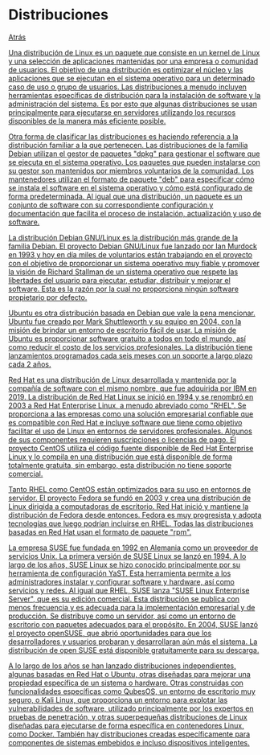 # Distribuciones
<p><a href=../README.md>Atrás</a</p>

<p>Una distribución de Linux es un paquete que consiste en un kernel de Linux y una selección de aplicaciones mantenidas por una empresa o comunidad de usuarios. El objetivo de una distribución es optimizar el núcleo y las aplicaciones que se ejecutan en el sistema operativo para un determinado caso de uso o grupo de usuarios. Las distribuciones a menudo incluyen herramientas específicas de distribución para la instalación de software y la administración del sistema. Es por esto que algunas distribuciones se usan principalmente para ejecutarse en servidores utilizando los recursos disponibles de la manera más eficiente posible. </p>

<p>Otra forma de clasificar las distribuciones es haciendo referencia a la distribución familiar a la que pertenecen. Las distribuciones de la familia Debian utilizan el gestor de paquetes "dpkg" para gestionar el software que se ejecuta en el sistema operativo. Los paquetes que pueden instalarse con su gestor son mantenidos por miembros voluntarios de la comunidad. Los mantenedores utilizan el formato de paquete "deb" para especificar cómo se instala el software en el sistema operativo y cómo está configurado de forma predeterminada. Al igual que una distribución, un paquete es un conjunto de software con su correspondiente configuración y documentación que facilita el proceso de instalación, actualización y uso de software.</p>

<p>La distribución Debian GNU/Linux es la distribución más grande de la familia Debian. El proyecto Debian GNU/Linux fue lanzado por Ian Murdock en 1993 y hoy en día miles de voluntarios están trabajando en el proyecto con el objetivo de proporcionar un sistema operativo muy fiable y promover la visión de Richard Stallman de un sistema operativo que respete las libertades del usuario para ejecutar, estudiar, distribuir y mejorar el software. Esta es la razón por la cual no proporciona ningún software propietario por defecto.</p>

<p>Ubuntu es otra distribución basada en Debian que vale la pena mencionar. Ubuntu fue creado por Mark Shuttleworth y su equipo en 2004, con la misión de brindar un entorno de escritorio fácil de usar. La misión de Ubuntu es proporcionar software gratuito a todos en todo el mundo, así como reducir el costo de los servicios profesionales. La distribución tiene lanzamientos programados cada seis meses con un soporte a largo plazo cada 2 años.</p>

<p>Red Hat es una distribución de Linux desarrollada y mantenida por la compañía de software con el mismo nombre, que fue adquirida por IBM en 2019. La distribución de Red Hat Linux se inició en 1994 y se renombró en 2003 a Red Hat Enterprise Linux, a menudo abreviado como "RHEL". Se proporciona a las empresas como una solución empresarial confiable que es compatible con Red Hat e incluye software que tiene como objetivo facilitar el uso de Linux en entornos de servidores profesionales. Algunos de sus componentes requieren suscripciones o licencias de pago. El proyecto CentOS utiliza el código fuente disponible de Red Hat Enterprise Linux y lo compila en una distribución que está disponible de forma totalmente gratuita, sin embargo, esta distribución no tiene soporte comercial.</p>

<p>Tanto RHEL como CentOS están optimizados para su uso en entornos de servidor. El proyecto Fedora se fundó en 2003 y crea una distribución de Linux dirigida a computadoras de escritorio. Red Hat inició y mantiene la distribución de Fedora desde entonces. Fedora es muy progresista y adopta tecnologías que luego podrían incluirse en RHEL. Todas las distribuciones basadas en Red Hat usan el formato de paquete "rpm".</p>

<p>La empresa SUSE fue fundada en 1992 en Alemania como un proveedor de servicios Unix. La primera versión de SUSE Linux se lanzó en 1994. A lo largo de los años, SUSE Linux se hizo conocido principalmente por su herramienta de configuración YaST. Esta herramienta permite a los administradores instalar y configurar software y hardware, así como servicios y redes. Al igual que RHEL, SUSE lanza "SUSE Linux Enterprise Server", que es su edición comercial. Esta distribución se publica con menos frecuencia y es adecuada para la implementación empresarial y de producción. Se distribuye como un servidor, así como un entorno de escritorio con paquetes adecuados para el propósito. En 2004, SUSE lanzó el proyecto openSUSE, que abrió oportunidades para que los desarrolladores y usuarios probaran y desarrollaran aún más el sistema. La distribución de open SUSE está disponible gratuitamente para su descarga.</p>

<p>A lo largo de los años se han lanzado distribuciones independientes, algunas basadas en Red Hat o Ubuntu, otras diseñadas para mejorar una propiedad específica de un sistema o hardware. Otras construidas con funcionalidades específicas como QubesOS, un entorno de escritorio muy seguro, o Kali Linux, que proporciona un entorno para explotar las vulnerabilidades de software, utilizado principalmente por los expertos en pruebas de penetración, y otras superpequeñas distribuciones de Linux diseñadas para ejecutarse de forma específica en contenedores Linux, como Docker. También hay distribuciones creadas específicamente para componentes de sistemas embebidos e incluso dispositivos inteligentes.</p>
